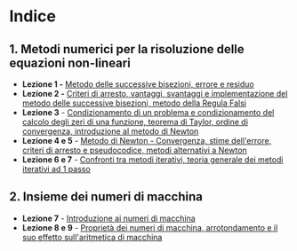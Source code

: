 # Indice

## 1. Metodi numerici per la risoluzione delle equazioni non-lineari
   - **Lezione 1 -** [Metodo delle successive bisezioni, errore e residuo](Appunti/Lezione1.md)
   - **Lezione 2 -** [Criteri di arresto, vantaggi, svantaggi e implementazione del metodo delle successive bisezioni, metodo della Regula Falsi](Appunti/Lezione2.md)
   - **Lezione 3** - [Condizionamento di un problema e condizionamento del calcolo degli zeri di una funzione, teorema di Taylor, ordine di convergenza, introduzione al metodo di Newton](Appunti/Lezione3.md)
   - **Lezione 4 e 5** - [Metodo di Newton - Convergenza, stime dell'errore, criteri di arresto e pseudocodice, metodi alternativi a Newton](Appunti/Lezione4_5.md)
   - **Lezione 6 e 7** - [Confronti tra metodi iterativi, teoria generale dei metodi iterativi ad 1 passo](Appunti/Lezione6_7.md)

## 2. Insieme dei numeri di macchina
   - **Lezione 7** -  [Introduzione ai numeri di macchina](Appunti/Lezione7.md)
   - **Lezione 8 e 9** - [Proprietà dei numeri di macchina, arrotondamento e il suo effetto sull'aritmetica di macchina](Appunti/Lezione8_9.md)
